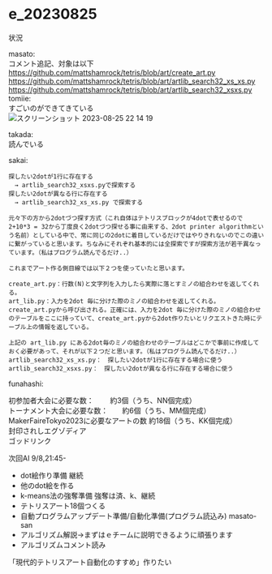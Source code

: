 # e_20230825

状況  

masato:  
コメント追記、対象は以下  
https://github.com/mattshamrock/tetris/blob/art/create_art.py  
https://github.com/mattshamrock/tetris/blob/art/artlib_search32_xs_xs.py  
https://github.com/mattshamrock/tetris/blob/art/artlib_search32_xsxs.py  
tomiie:  
すごいのができてきている  
![スクリーンショット 2023-08-25 22 14 19](https://github.com/ChallengeClub/document/assets/46782860/b869a6a0-7330-4e50-bd75-7b51a6c587c5)

takada:  
読んでいる  

sakai:

```
探したい2dotが1行に存在する
　→ artlib_search32_xsxs.pyで探索する
探したい2dotが異なる行に存在する
　→ artlib_search32_xs_xs.py で探索する

元々下の方から2dotづつ探す方式（これ自体はテトリスブロックが4dotで表せるので 2+10*3 = 32から丁度良く2dotづつ探せる事に由来する、2dot printer algorithmという名前）としている中で、常に同じの2dotに着目しているだけではやりきれないのでこの違いに繋がっていると思います。ちなみにそれぞれ基本的には全探索ですが探索方法が若干異なっています。（私はプログラム読んでるだけ..）
```

```
これまでアート作る側目線では以下２つを使っていたと思います。

create_art.py：行数(N)と文字列を入力したら実際に落とすミノの組合わせを返してくれる。
art_lib.py：入力を2dot 毎に分けた際のミノの組合わせを返してくれる。create_art.pyから呼び出される。正確には、入力を2dot 毎に分けた際のミノの組合わせのテーブルをここに持っていて、create_art.pyから2dot作りたいとリクエストきた時にテーブル上の情報を返している。

上記の art_lib.py にある2dot毎のミノの組合わせのテーブルはどこかで事前に作成しておく必要があって、それが以下２つだと思います。（私はプログラム読んでるだけ..）
artlib_search32_xs_xs.py：　探したい2dotが1行に存在する場合に使う
artlib_search32_xsxs.py：　探したい2dotが異なる行に存在する場合に使う
```

funahashi:  

初参加者大会に必要な数：　　   約3個（うち、NN個完成）  
トーナメント大会に必要な数：　　約6個（うち、MM個完成）  
MakerFaireTokyo2023に必要なアートの数 約18個（うち、KK個完成）  
封印されしエグゾディア   
ゴッドリンク  

次回AI 9/8,21:45-  
- dot絵作り準備  継続  
- 他のdot絵を作る  
- k-means法の強奪準備  強奪は済、k、継続  
- テトリスアート18個つくる  
- 自動プログラムアップデート準備/自動化準備(プログラム読込み) masato-san  
- アルゴリズム解説→まずはｅチームに説明できるように頑張ります
- アルゴリズムコメント読み  

「現代的テトリスアート自動化のすすめ」作りたい
